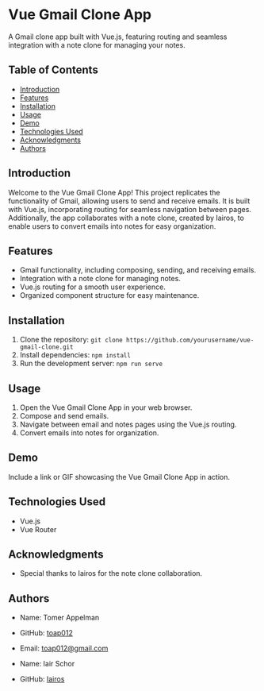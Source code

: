 # Vue Gmail Clone App

A Gmail clone app built with Vue.js, featuring routing and seamless integration with a note clone for managing your notes.

## Table of Contents

- [Introduction](#introduction)
- [Features](#features)
- [Installation](#installation)
- [Usage](#usage)
- [Demo](#demo)
- [Technologies Used](#technologies-used)
- [Acknowledgments](#acknowledgments)
- [Authors](#authors)

## Introduction

Welcome to the Vue Gmail Clone App! This project replicates the functionality of Gmail, allowing users to send and receive emails. It is built with Vue.js, incorporating routing for seamless navigation between pages. Additionally, the app collaborates with a note clone, created by Iairos, to enable users to convert emails into notes for easy organization.

## Features

- Gmail functionality, including composing, sending, and receiving emails.
- Integration with a note clone for managing notes.
- Vue.js routing for a smooth user experience.
- Organized component structure for easy maintenance.

## Installation

1. Clone the repository: `git clone https://github.com/yourusername/vue-gmail-clone.git`
2. Install dependencies: `npm install`
3. Run the development server: `npm run serve`

## Usage

1. Open the Vue Gmail Clone App in your web browser.
2. Compose and send emails.
3. Navigate between email and notes pages using the Vue.js routing.
4. Convert emails into notes for organization.

## Demo

Include a link or GIF showcasing the Vue Gmail Clone App in action.

## Technologies Used

- Vue.js
- Vue Router

## Acknowledgments

- Special thanks to Iairos for the note clone collaboration.

## Authors

- Name: Tomer Appelman
- GitHub: [toap012](https://github.com/toap012)
- Email: toap012@gmail.com

- Name: Iair Schor
- GitHub: [Iairos](https://github.com/Iairos)
